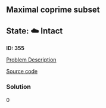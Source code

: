 ## Maximal coprime subset

## State: :cloud: **Intact**

**ID: 355**

[Problem Description](https://projecteuler.net/problem=355)

[Source code](main.cpp)

### Solution
0
